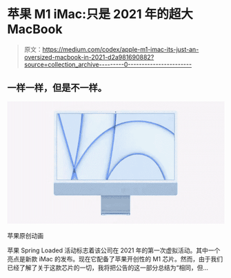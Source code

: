 # 苹果 M1 iMac:只是 2021 年的超大 MacBook

> 原文：<https://medium.com/codex/apple-m1-imac-its-just-an-oversized-macbook-in-2021-d2a981690882?source=collection_archive---------0----------------------->

## 一样一样，但是不一样。

![](img/788b848132c3848ed8c0598130b5a6f7.png)

苹果原创动画

苹果 Spring Loaded 活动标志着该公司在 2021 年的第一次虚拟活动。其中一个亮点是新款 iMac 的发布。现在它配备了苹果开创性的 M1 芯片。然而，由于我们已经了解了关于这款芯片的一切，我将把公告的这一部分总结为“相同，但…
